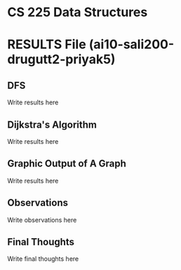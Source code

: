 # CS 225 Data Structures

# RESULTS File (ai10-sali200-drugutt2-priyak5)

## DFS

Write results here


## Dijkstra's Algorithm

Write results here

## Graphic Output of A Graph

Write results here

## Observations

Write observations here

## Final Thoughts

Write final thoughts here
